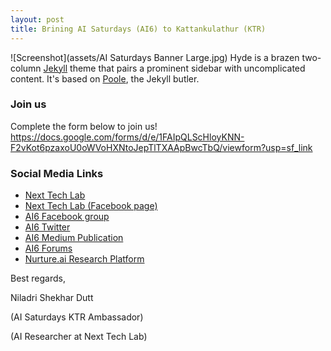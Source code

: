 ```yaml
---
layout: post
title: Brining AI Saturdays (AI6) to Kattankulathur (KTR)
---
```

![Screenshot](assets/AI Saturdays Banner Large.jpg)
Hyde is a brazen two-column [Jekyll](http://jekyllrb.com) theme that pairs a prominent sidebar with uncomplicated content. It's based on [Poole](http://getpoole.com), the Jekyll butler.


### Join us
Complete the form below to join us!
https://docs.google.com/forms/d/e/1FAIpQLScHloyKNN-F2vKot6pzaxoU0oWVoHXNtoJepTlTXAApBwcTbQ/viewform?usp=sf_link

### Social Media Links
* <a href="https://nextech.io/">Next Tech Lab </a>
* <a href="https://www.facebook.com/NextTechSRM/?ref=br_rs">Next Tech Lab (Facebook page)</a>
* <a href="https://www.facebook.com/groups/aisaturdays/">AI6 Facebook group</a>
* <a href="https://twitter.com/AISaturdays ">AI6 Twitter</a>
* <a href="https://medium.com/ai-saturdays ">AI6 Medium Publication</a>
* <a href="https://ai6forums.nurture.ai/">AI6 Forums</a>
* <a href="https://nurture.ai/ ">Nurture.ai Research Platform</a>

Best regards,

Niladri Shekhar Dutt

(AI Saturdays KTR Ambassador)

(AI Researcher at Next Tech Lab)
